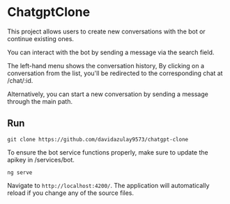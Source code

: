# ChatgptClone
This project allows users to create new conversations with the bot or continue existing ones.

You can interact with the bot by sending a message via the search field.

The left-hand menu shows the conversation history, 
By clicking on a conversation from the list, you'll be redirected to the corresponding chat at /chat/:id. 

Alternatively, you can start a new conversation by sending a message through the main path.

## Run 
```
git clone https://github.com/davidazulay9573/chatgpt-clone
```
To ensure the bot service functions properly, make sure to update the apikey in /services/bot.
```
ng serve
```

 Navigate to `http://localhost:4200/`. The application will automatically reload if you change any of the source files.
